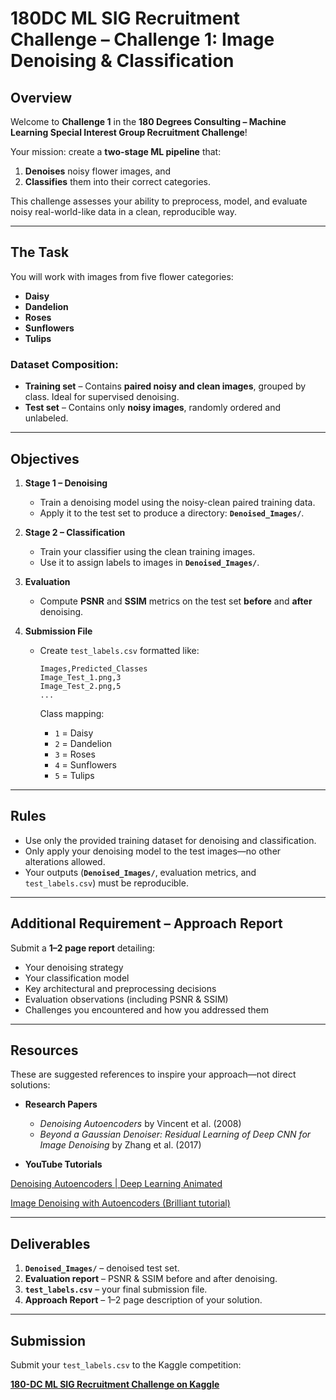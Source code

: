 # 180DC ML SIG Recruitment Challenge – **Challenge 1**: Image Denoising & Classification

## Overview

Welcome to **Challenge 1** in the **180 Degrees Consulting – Machine Learning Special Interest Group Recruitment Challenge**!

Your mission: create a **two-stage ML pipeline** that:

1. **Denoises** noisy flower images, and
2. **Classifies** them into their correct categories.

This challenge assesses your ability to preprocess, model, and evaluate noisy real-world-like data in a clean, reproducible way.

---

## The Task

You will work with images from five flower categories:

* **Daisy**
* **Dandelion**
* **Roses**
* **Sunflowers**
* **Tulips**

### Dataset Composition:

* **Training set** – Contains **paired noisy and clean images**, grouped by class. Ideal for supervised denoising.
* **Test set** – Contains only **noisy images**, randomly ordered and unlabeled.

---

## Objectives

1. **Stage 1 – Denoising**

   * Train a denoising model using the noisy-clean paired training data.
   * Apply it to the test set to produce a directory:
     **`Denoised_Images/`**.

2. **Stage 2 – Classification**

   * Train your classifier using the clean training images.
   * Use it to assign labels to images in **`Denoised_Images/`**.

3. **Evaluation**

   * Compute **PSNR** and **SSIM** metrics on the test set **before** and **after** denoising.

4. **Submission File**

   * Create `test_labels.csv` formatted like:

     ```
     Images,Predicted_Classes
     Image_Test_1.png,3
     Image_Test_2.png,5
     ...
     ```

     Class mapping:

     * `1` = Daisy
     * `2` = Dandelion
     * `3` = Roses
     * `4` = Sunflowers
     * `5` = Tulips

---

## Rules

* Use only the provided training dataset for denoising and classification.
* Only apply your denoising model to the test images—no other alterations allowed.
* Your outputs (**`Denoised_Images/`**, evaluation metrics, and `test_labels.csv`) must be reproducible.

---

## Additional Requirement – Approach Report

Submit a **1–2 page report** detailing:

* Your denoising strategy
* Your classification model
* Key architectural and preprocessing decisions
* Evaluation observations (including PSNR & SSIM)
* Challenges you encountered and how you addressed them

---

## Resources

These are suggested references to inspire your approach—not direct solutions:

* **Research Papers**

  * *Denoising Autoencoders* by Vincent et al. (2008)
  * *Beyond a Gaussian Denoiser: Residual Learning of Deep CNN for Image Denoising* by Zhang et al. (2017)

* **YouTube Tutorials**

[Denoising Autoencoders | Deep Learning Animated](https://www.youtube.com/watch?v=0V96wE7lY4w&utm_source=chatgpt.com)

[Image Denoising with Autoencoders (Brilliant tutorial)](https://www.youtube.com/watch?v=0V96wE7lY4w&utm_source=chatgpt.com)

---

## Deliverables

1. **`Denoised_Images/`** – denoised test set.
2. **Evaluation report** – PSNR & SSIM before and after denoising.
3. **`test_labels.csv`** – your final submission file.
4. **Approach Report** – 1–2 page description of your solution.

---

## Submission

Submit your `test_labels.csv` to the Kaggle competition:

[**180-DC ML SIG Recruitment Challenge on Kaggle**](https://www.kaggle.com/competitions/180-dc-ml-sig-recruitment)
